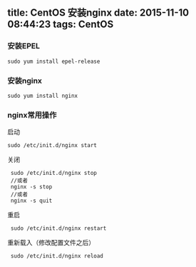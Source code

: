 title: CentOS 安装nginx
date: 2015-11-10 08:44:23
tags: CentOS
---
### 安装EPEL
    sudo yum install epel-release

### 安装nginx
    sudo yum install nginx

<!-- more -->

### nginx常用操作
启动

    sudo /etc/init.d/nginx start

关闭

     sudo /etc/init.d/nginx stop
     //或者
     nginx -s stop
     //或者
     nginx -s quit

重启

     sudo /etc/init.d/nginx restart

重新载入（修改配置文件之后）

     sudo /etc/init.d/nginx reload



